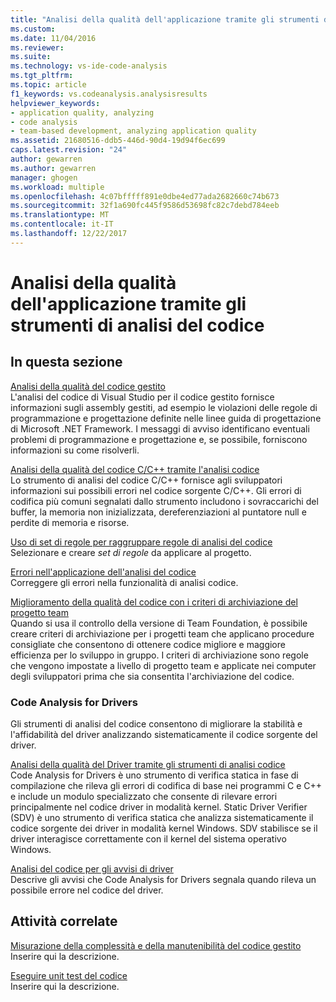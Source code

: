 ```yaml
---
title: "Analisi della qualità dell'applicazione tramite gli strumenti di analisi codice | Documenti Microsoft"
ms.custom: 
ms.date: 11/04/2016
ms.reviewer: 
ms.suite: 
ms.technology: vs-ide-code-analysis
ms.tgt_pltfrm: 
ms.topic: article
f1_keywords: vs.codeanalysis.analysisresults
helpviewer_keywords:
- application quality, analyzing
- code analysis
- team-based development, analyzing application quality
ms.assetid: 21680516-ddb5-446d-90d4-19d94f6ec699
caps.latest.revision: "24"
author: gewarren
ms.author: gewarren
manager: ghogen
ms.workload: multiple
ms.openlocfilehash: 4c07bfffff891e0dbe4ed77ada2682660c74b673
ms.sourcegitcommit: 32f1a690fc445f9586d53698fc82c7debd784eeb
ms.translationtype: MT
ms.contentlocale: it-IT
ms.lasthandoff: 12/22/2017
---
```

# <a name="analyzing-application-quality-by-using-code-analysis-tools"></a>Analisi della qualità dell'applicazione tramite gli strumenti di analisi del codice
## <a name="in-this-section"></a>In questa sezione  
 [Analisi della qualità del codice gestito](../code-quality/analyzing-managed-code-quality-by-using-code-analysis.md)  
 L'analisi del codice di Visual Studio per il codice gestito fornisce informazioni sugli assembly gestiti, ad esempio le violazioni delle regole di programmazione e progettazione definite nelle linee guida di progettazione di Microsoft .NET Framework. I messaggi di avviso identificano eventuali problemi di programmazione e progettazione e, se possibile, forniscono informazioni su come risolverli.  
  
 [Analisi della qualità del codice C/C++ tramite l'analisi codice](../code-quality/analyzing-c-cpp-code-quality-by-using-code-analysis.md)  
 Lo strumento di analisi del codice C/C++ fornisce agli sviluppatori informazioni sui possibili errori nel codice sorgente C/C++. Gli errori di codifica più comuni segnalati dallo strumento includono i sovraccarichi del buffer, la memoria non inizializzata, dereferenziazioni al puntatore null e perdite di memoria e risorse.  
  
 [Uso di set di regole per raggruppare regole di analisi del codice](../code-quality/using-rule-sets-to-group-code-analysis-rules.md)  
 Selezionare e creare *set di regole* da applicare al progetto.  
  
 [Errori nell'applicazione dell'analisi del codice](../code-quality/code-analysis-application-errors.md)  
 Correggere gli errori nella funzionalità di analisi codice.  
  
 [Miglioramento della qualità del codice con i criteri di archiviazione del progetto team](../code-quality/enhancing-code-quality-with-team-project-check-in-policies.md)  
 Quando si usa il controllo della versione di Team Foundation, è possibile creare criteri di archiviazione per i progetti team che applicano procedure consigliate che consentono di ottenere codice migliore e maggiore efficienza per lo sviluppo in gruppo. I criteri di archiviazione sono regole che vengono impostate a livello di progetto team e applicate nei computer degli sviluppatori prima che sia consentita l'archiviazione del codice.  
  
### <a name="code-analysis-for-drivers"></a>Code Analysis for Drivers  
 Gli strumenti di analisi del codice consentono di migliorare la stabilità e l'affidabilità del driver analizzando sistematicamente il codice sorgente del driver.  
  
 [Analisi della qualità del Driver tramite gli strumenti di analisi codice](http://go.microsoft.com/fwlink/?LinkId=227618)  
 Code Analysis for Drivers è uno strumento di verifica statica in fase di compilazione che rileva gli errori di codifica di base nei programmi C e C++ e include un modulo specializzato che consente di rilevare errori principalmente nel codice driver in modalità kernel. Static Driver Verifier (SDV) è uno strumento di verifica statica che analizza sistematicamente il codice sorgente dei driver in modalità kernel Windows. SDV stabilisce se il driver interagisce correttamente con il kernel del sistema operativo Windows.  
  
 [Analisi del codice per gli avvisi di driver](http://go.microsoft.com/fwlink/?LinkId=225920)  
 Descrive gli avvisi che Code Analysis for Drivers segnala quando rileva un possibile errore nel codice del driver.  
  
## <a name="related-tasks"></a>Attività correlate  
 [Misurazione della complessità e della manutenibilità del codice gestito](../code-quality/measuring-complexity-and-maintainability-of-managed-code.md)  
 Inserire qui la descrizione.  
  
 [Eseguire unit test del codice](../test/unit-test-your-code.md)  
 Inserire qui la descrizione.
